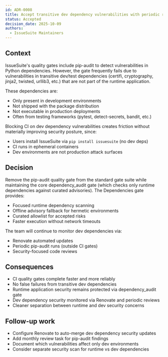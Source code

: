 ```yaml
---
id: ADR-0008
title: Accept transitive dev dependency vulnerabilities with periodic review
status: Accepted
decision_date: 2025-10-09
authors:
  - IssueSuite Maintainers
---
```


## Context

IssueSuite's quality gates include pip-audit to detect vulnerabilities in Python dependencies. However, the gate frequently fails due to vulnerabilities in transitive dev/test dependencies (certifi, cryptography, jinja2, twisted, urllib3, etc.) that are not part of the runtime application.

These dependencies are:
- Only present in development environments
- Not shipped with the package distribution
- Not executable in production deployments
- Often from testing frameworks (pytest, detect-secrets, bandit, etc.)

Blocking CI on dev dependency vulnerabilities creates friction without materially improving security posture, since:
- Users install IssueSuite via `pip install issuesuite` (no dev deps)
- CI runs in ephemeral containers  
- Dev environments are not production attack surfaces

## Decision

Remove the pip-audit quality gate from the standard gate suite while maintaining the core dependency_audit gate (which checks only runtime dependencies against curated advisories). The Dependencies gate provides:
- Focused runtime dependency scanning
- Offline advisory fallback for hermetic environments  
- Curated allowlist for accepted risks
- Faster execution without network timeouts

The team will continue to monitor dev dependencies via:
- Renovate automated updates
- Periodic pip-audit runs (outside CI gates)
- Security-focused code reviews

## Consequences

- CI quality gates complete faster and more reliably
- No false failures from transitive dev dependencies
- Runtime application security remains protected via dependency_audit gate
- Dev dependency security monitored via Renovate and periodic reviews
- Cleaner separation between runtime and dev security concerns

## Follow-up work

- Configure Renovate to auto-merge dev dependency security updates
- Add monthly review task for pip-audit findings
- Document which vulnerabilities affect only dev environments
- Consider separate security scan for runtime vs dev dependencies
